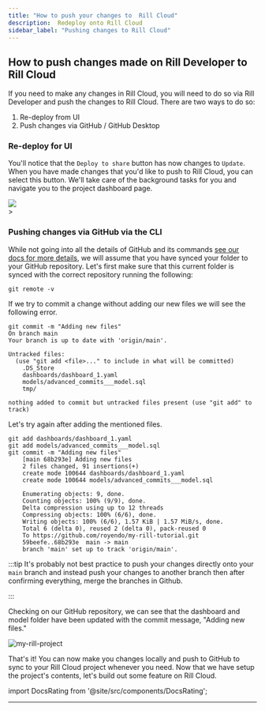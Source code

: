 ```yaml
---
title: "How to push your changes to  Rill Cloud"
description:  Redeploy onto Rill Cloud
sidebar_label: "Pushing changes to Rill Cloud"
---
```


## How to push changes made on Rill Developer to Rill Cloud

If you need to make any changes in Rill Cloud, you will need to do so via Rill Developer and push the changes to Rill Cloud. There are two ways to do so:

1. Re-deploy from UI
2. Push changes via GitHub / GitHub Desktop


### Re-deploy for UI

You'll notice that the `Deploy to share` button has now changes to `Update`. When you have made changes that you'd like to push to Rill Cloud, you can select this button. We'll take care of the background tasks for you and navigate you to the project dashboard page.

<img src = '/img/tutorials/204/redeploy.gif' class='rounded-gif' />
<br />
>



### Pushing changes via GitHub via the CLI
While not going into all the details of GitHub and its commands [see our docs for more details](https://docs.rilldata.com/deploy/existing-project/github-101), we will assume that you have synced your folder to your GitHub repository.
Let's first make sure that this current folder is synced with the correct repository running the following:
```
git remote -v
```

If we try to commit a change without adding our new files we will see the following error.

```
git commit -m "Adding new files"
On branch main
Your branch is up to date with 'origin/main'.

Untracked files:
  (use "git add <file>..." to include in what will be committed)
	.DS_Store
	dashboards/dashboard_1.yaml
	models/advanced_commits___model.sql
	tmp/

nothing added to commit but untracked files present (use "git add" to track)
```

Let's try again after adding the mentioned files.

```
git add dashboards/dashboard_1.yaml 
git add models/advanced_commits___model.sql 
git commit -m "Adding new files"           
    [main 68b293e] Adding new files
    2 files changed, 91 insertions(+)
    create mode 100644 dashboards/dashboard_1.yaml
    create mode 100644 models/advanced_commits___model.sql

    Enumerating objects: 9, done.
    Counting objects: 100% (9/9), done.
    Delta compression using up to 12 threads
    Compressing objects: 100% (6/6), done.
    Writing objects: 100% (6/6), 1.57 KiB | 1.57 MiB/s, done.
    Total 6 (delta 0), reused 2 (delta 0), pack-reused 0
    To https://github.com/royendo/my-rill-tutorial.git
    59beefe..68b293e  main -> main
    branch 'main' set up to track 'origin/main'.
```

:::tip
It's probably not best practice to push your changes directly onto your `main` branch and instead push your changes to another branch then after confirming everything, merge the branches in Github.

:::

Checking on our GitHub repository, we can see that the dashboard and model folder have been updated with the commit message, "Adding new files."

![my-rill-project](/img/tutorials/204/github-pushed-changes.png)


That's it! You can now make you changes locally and push to GitHub to sync to your Rill Cloud project whenever you need. Now that we have setup the project's contents, let's build out some feature on Rill Cloud.

import DocsRating from '@site/src/components/DocsRating';

---
<DocsRating />